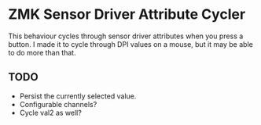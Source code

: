 # ZMK Sensor Driver Attribute Cycler

This behaviour cycles through sensor driver attributes when you press a button. I made it to cycle through DPI values on a mouse, but it may be able to do more than that.

## TODO

- Persist the currently selected value.
- Configurable channels?
- Cycle val2 as well?
